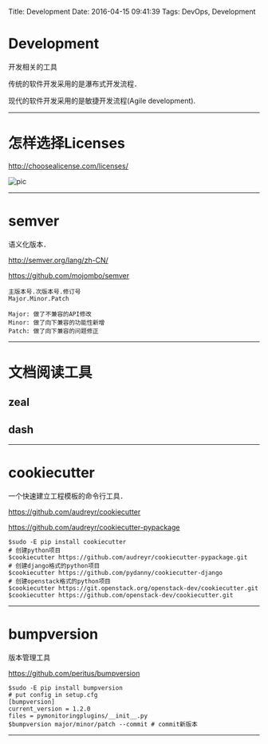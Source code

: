 Title: Development
Date: 2016-04-15 09:41:39
Tags: DevOps, Development



# Development

开发相关的工具

传统的软件开发采用的是瀑布式开发流程．

现代的软件开发采用的是敏捷开发流程(Agile development).

***

# 怎样选择Licenses

<http://choosealicense.com/licenses/>

![pic](/images/license.jpeg)

***

# semver

语义化版本．

<http://semver.org/lang/zh-CN/>

<https://github.com/mojombo/semver>

    主版本号.次版本号.修订号
    Major.Minor.Patch

    Major: 做了不兼容的API修改
    Minor: 做了向下兼容的功能性新增
    Patch: 做了向下兼容的问题修正

***

# 文档阅读工具

## zeal

## dash

***

# cookiecutter

一个快速建立工程模板的命令行工具．

<https://github.com/audreyr/cookiecutter>

<https://github.com/audreyr/cookiecutter-pypackage>

    $sudo -E pip install cookiecutter
    # 创建python项目
    $cookiecutter https://github.com/audreyr/cookiecutter-pypackage.git
    # 创建django格式的python项目
    $cookiecutter https://github.com/pydanny/cookiecutter-django
    # 创建openstack格式的python项目
    $cookiecutter https://git.openstack.org/openstack-dev/cookiecutter.git
    $cookiecutter https://github.com/openstack-dev/cookiecutter.git

***

# bumpversion

版本管理工具

<https://github.com/peritus/bumpversion>

    $sudo -E pip install bumpversion
    # put config in setup.cfg
    [bumpversion]
    current_version = 1.2.0
    files = pymonitoringplugins/__init__.py
    $bumpversion major/minor/patch --commit # commit新版本

***
